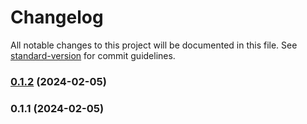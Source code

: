 # Changelog

All notable changes to this project will be documented in this file. See [standard-version](https://github.com/conventional-changelog/standard-version) for commit guidelines.

### [0.1.2](https://github.com/sayaneko514/project_one/compare/v0.1.1...v0.1.2) (2024-02-05)

### 0.1.1 (2024-02-05)
